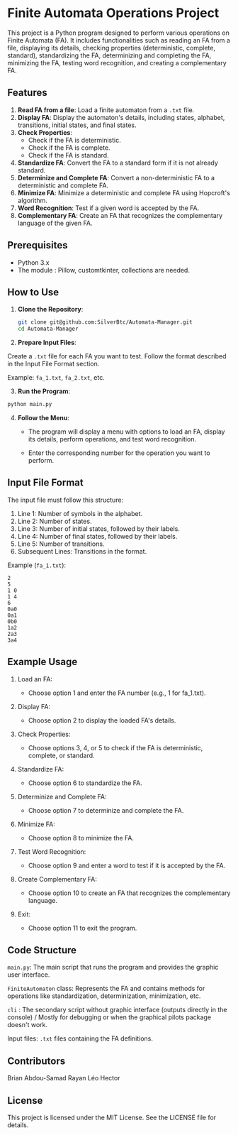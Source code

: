 # Finite Automata Operations Project

This project is a Python program designed to perform various operations on Finite Automata (FA). It includes functionalities such as reading an FA from a file, displaying its details, checking properties (deterministic, complete, standard), standardizing the FA, determinizing and completing the FA, minimizing the FA, testing word recognition, and creating a complementary FA.

## Features

1. **Read FA from a file**: Load a finite automaton from a `.txt` file.
2. **Display FA**: Display the automaton's details, including states, alphabet, transitions, initial states, and final states.
3. **Check Properties**:
   - Check if the FA is deterministic.
   - Check if the FA is complete.
   - Check if the FA is standard.
4. **Standardize FA**: Convert the FA to a standard form if it is not already standard.
5. **Determinize and Complete FA**: Convert a non-deterministic FA to a deterministic and complete FA.
6. **Minimize FA**: Minimize a deterministic and complete FA using Hopcroft's algorithm.
7. **Word Recognition**: Test if a given word is accepted by the FA.
8. **Complementary FA**: Create an FA that recognizes the complementary language of the given FA.

## Prerequisites

- Python 3.x
- The module : Pillow, customtkinter, collections are needed.

## How to Use

1. **Clone the Repository**:
   ```bash
   git clone git@github.com:SilverBtc/Automata-Manager.git
   cd Automata-Manager

2. **Prepare Input Files**:

Create a `.txt` file for each FA you want to test. Follow the format described in the Input File Format section.

Example: `fa_1.txt`, `fa_2.txt`, etc.

3. **Run the Program**:

```bash
python main.py
```

4. **Follow the Menu**:

    - The program will display a menu with options to load an FA, display its details, perform operations, and test word recognition.

    - Enter the corresponding number for the operation you want to perform.

## Input File Format
The input file must follow this structure:

1. Line 1: Number of symbols in the alphabet.
2. Line 2: Number of states.
3. Line 3: Number of initial states, followed by their labels.
4. Line 4: Number of final states, followed by their labels.
5. Line 5: Number of transitions.
6. Subsequent Lines: Transitions in the format.

Example (`fa_1.txt`):
```
2
5
1 0
1 4
6
0a0
0a1
0b0
1a2
2a3
3a4
```

## Example Usage
1. Load an FA:

    - Choose option 1 and enter the FA number (e.g., 1 for fa_1.txt).

2. Display FA:

    - Choose option 2 to display the loaded FA's details.

3. Check Properties:

    - Choose options 3, 4, or 5 to check if the FA is deterministic, complete, or standard.

4. Standardize FA:

    - Choose option 6 to standardize the FA.

5. Determinize and Complete FA:

    - Choose option 7 to determinize and complete the FA.

6. Minimize FA:

    - Choose option 8 to minimize the FA.

7. Test Word Recognition:

    - Choose option 9 and enter a word to test if it is accepted by the FA.

8. Create Complementary FA:

    - Choose option 10 to create an FA that recognizes the complementary language.

9. Exit:

    - Choose option 11 to exit the program.

## Code Structure
`main.py`: The main script that runs the program and provides the graphic user interface.

`FiniteAutomaton` class: Represents the FA and contains methods for operations like standardization, determinization, minimization, etc.

`cli` : The secondary script without graphic interface (outputs directly in the console) / Mostly for debugging or when the graphical pilots package doesn't work.

Input files: `.txt` files containing the FA definitions.

## Contributors
Brian
Abdou-Samad
Rayan
Léo
Hector

## License
This project is licensed under the MIT License. See the LICENSE file for details.